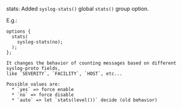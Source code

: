 stats: Added `syslog-stats()` global `stats()` group option.

E.g.:
```
options {
  stats(
    syslog-stats(no);
  );
};

It changes the behavior of counting messages based on different syslog-proto fields,
like `SEVERITY`, `FACILITY`, `HOST`, etc...

Possible values are:
  * `yes` => force enable
  * `no` => force disable
  * `auto` => let `stats(level())` decide (old behavior)
